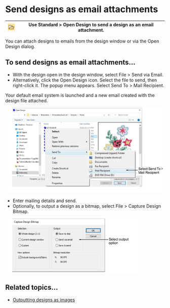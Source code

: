 # Send designs as email attachments

| ![Open00053.png](assets/Open00053.png) | Use Standard > Open Design to send a design as an email attachment. |
| -------------------------------------- | ------------------------------------------------------------------- |

You can attach designs to emails from the design window or via the Open Design dialog.

## To send designs as email attachments...

- With the design open in the design window, select File > Send via Email.
- Alternatively, click the Open Design icon. Select the file to send, then right-click it. The popup menu appears. Select Send To > Mail Recipient.

Your default email system is launched and a new email created with the design file attached.

![basics00054.png](assets/basics00054.png)

- Enter mailing details and send.
- Optionally, to output a design as a bitmap, select File > Capture Design Bitmap.

![CaptureDesignBitmap.png](assets/CaptureDesignBitmap.png)

## Related topics...

- [Outputting designs as images](../../Production/reports/Outputting_designs_as_images)
